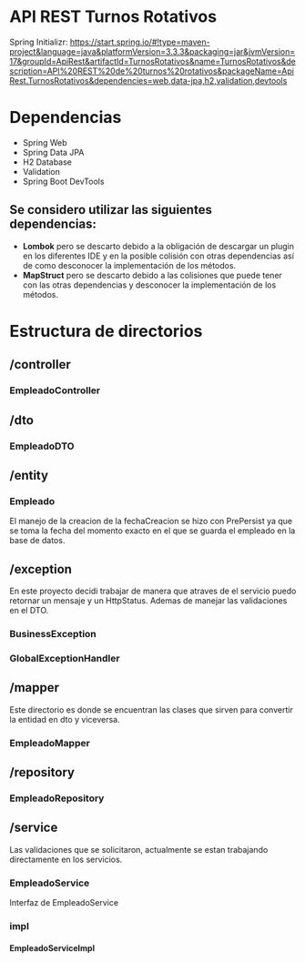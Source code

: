 
# API REST Turnos Rotativos
Spring Initializr: https://start.spring.io/#!type=maven-project&language=java&platformVersion=3.3.3&packaging=jar&jvmVersion=17&groupId=ApiRest&artifactId=TurnosRotativos&name=TurnosRotativos&description=API%20REST%20de%20turnos%20rotativos&packageName=ApiRest.TurnosRotativos&dependencies=web,data-jpa,h2,validation,devtools

# Dependencias

- Spring Web
- Spring Data JPA
- H2 Database
- Validation
- Spring Boot DevTools

## Se considero utilizar las siguientes dependencias:

- **Lombok** pero se descarto debido a la obligación de descargar un plugin en los diferentes IDE y en la posible colisión con otras dependencias así de como desconocer la implementación de los métodos.
- **MapStruct** pero se descarto debido a las colisiones que puede tener con las otras dependencias y desconocer la implementación de los métodos.

# Estructura de directorios

## /controller
### EmpleadoController

## /dto
### EmpleadoDTO

## /entity
### Empleado
El manejo de la creacion de la fechaCreacion se hizo con PrePersist ya que se toma la fecha del momento exacto en el que se guarda el empleado en la base de datos.

## /exception
En este proyecto decidi trabajar de manera que atraves de el servicio puedo retornar un mensaje y un HttpStatus. Ademas de manejar las validaciones en el DTO.
### BusinessException
### GlobalExceptionHandler

## /mapper
Este directorio es donde se encuentran las clases que sirven para convertir la entidad en dto y viceversa. 
### EmpleadoMapper

## /repository
### EmpleadoRepository

## /service
Las validaciones que se solicitaron, actualmente se estan trabajando directamente en los servicios.
### EmpleadoService
Interfaz de EmpleadoService
### impl
#### EmpleadoServiceImpl
